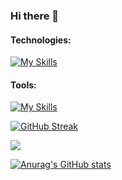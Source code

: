 ### Hi there 👋

#### Technologies:
[![My Skills](https://skillicons.dev/icons?i=java,spring,html,css,bootstrap,mysql,postgres,&theme=light)](https://skillicons.dev)

#### Tools:
[![My Skills](https://skillicons.dev/icons?i=idea,postman,vscode&theme=light)](https://skillicons.dev)

[![GitHub Streak](https://streak-stats.demolab.com?user=nidaonder&theme=rising-sun&hide_border=true&date_format=j%20M%5B%20Y%5D)](https://git.io/streak-stats) 

![](http://github-profile-summary-cards.vercel.app/api/cards/repos-per-language?username=nidaonder&theme=aura_dark)

[![Anurag's GitHub stats](https://github-readme-stats.vercel.app/api?username=nidaonder)](https://github.com/anuraghazra/github-readme-stats)
<!--
**nidaonder/nidaonder** is a ✨ _special_ ✨ repository because its `README.md` (this file) appears on your GitHub profile.

Here are some ideas to get you started:

- 🔭 I’m currently working on ...
- 🌱 I’m currently learning ...
- 👯 I’m looking to collaborate on ...
- 🤔 I’m looking for help with ...
- 💬 Ask me about ...
- 📫 How to reach me: ...
- 😄 Pronouns: ...
- ⚡ Fun fact: ...
-->
